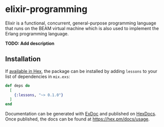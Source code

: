# elixir-programming

Elixir is a functional, concurrent, general-purpose programming language that runs on the BEAM virtual machine which is also used to implement the Erlang programming language. 

**TODO: Add description**

## Installation

If [available in Hex](https://hex.pm/docs/publish), the package can be installed
by adding `lessons` to your list of dependencies in `mix.exs`:

```elixir
def deps do
  [
    {:lessons, "~> 0.1.0"}
  ]
end
```

Documentation can be generated with [ExDoc](https://github.com/elixir-lang/ex_doc)
and published on [HexDocs](https://hexdocs.pm). Once published, the docs can
be found at <https://hex.pm/docs/usage>.
